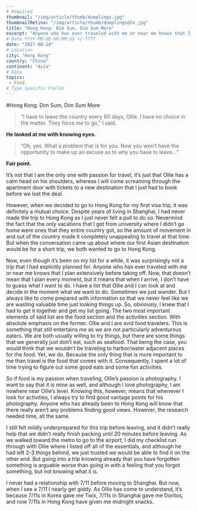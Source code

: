 ```yaml
---
# Required
thumbnail: "/img/article/thumb/dumplings.jpg"
thumbnailRetina: "/img/article/thumb/dumplings@2x.jpg"
title: "Hong Kong: Dim Sum, Dim Sum More"
excerpt: "Anyone who has ever traveled with me or near me knows that I plan extensively before taking off..."
# Date YYYY-MM-DD HH:MM:SS +/-TTTT
date: "2017-08-24"
# Location
city: "Hong Kong"
country: "China"
continent: "Asia"
# Data
topics:
 - Food
# Type Specific Fields
---
```


#Hong Kong: Dim Sum, Dim Sum More

>“I have to leave the country every 60 days, Ollie. I have no choice in the matter. They force me to go,” I said. 

**He looked at me with knowing eyes.**

>“Oh, yes. What a problem that is for you. Now you won’t have the opportunity to make up an excuse as to why you have to leave…”

**Fair point.** 

It’s not that I am the only one with passion for travel, it’s just that Ollie has a calm head on his shoulders, whereas I will come screaming through the apartment door with tickets to a new destination that I just had to book before we lost the deal. 

However, when we decided to go to Hong Kong for my first visa trip, it was definitely a mutual choice. Despite years of living in Shanghai, I had never made the trip to Hong Kong as I just never felt a pull to do so. Nevermind the fact that the only vacations that I got from university where I didn’t go home were ones that they entire country got, so the amount of movement in and out of the country made it completely unappealing to travel at that time. But when the conversation came up about where our first Asian destination would be for a short trip, we both wanted to go to Hong Kong. 

Now, even though it’s been on my list for a while, it was surprisingly not a trip that I had explicitly planned for. Anyone who has ever traveled with me or near me knows that I plan extensively before taking off. Now, that doesn’t mean that I plan every moment, but it means that when I arrive, I don’t have to guess what I want to do. I have a list that Ollie and I can look at and decide in the moment what we want to do. Sometimes we just wander. But I always like to come prepared with information so that we never feel like we are wasting valuable time just looking things up. So, obviously, I knew that I had to get it together and get my list going. 
The two most important elements of said list are the food section and the activities section. With absolute emphasis on the former. Ollie and I are avid food travelers. This is something that still entertains me as we are not particularly adventurous eaters. We are both usually willing to try things, but there are some things that we generally just don’t eat, such as seafood. That being the case, you would think that we wouldn’t be traveling to harbor/water adjacent places for the food. Yet, we do. Because the only thing that is more important to me than travel is the food that comes with it. Consequently, I spent a lot of time trying to figure out some good eats and some fun activities.

So if food is my passion when traveling, Ollie’s passion is photography. I want to say that it is mine as well, and although I love photography, I am nowhere near Ollie’s level. Knowing this, however, means that whenever I look for activities, I always try to find good vantage points for his photography. Anyone who has already been to Hong Kong will know that there really aren’t any problems finding good views. However, the research needed time, all the same. 

I still felt mildly underprepared for this trip before leaving, and it didn’t really help that we didn’t really finish packing until 20 minutes before leaving. As we walked toward the metro to go to the airport, I did my checklist run through with Ollie where I listed off all of the essentials, and although he had left 2-3 things behind, we just trusted we would be able to find it on the other end. But going into a trip knowing already that you have forgotten something is arguable worse than going in with a feeling that you forgot something, but not knowing what it is. 






I never had a relationship with 7/11 before moving to Shanghai. But now, when I see a 7/11 I nearly get giddy. As Ollie has come to understand, it’s because 7/11s in Korea gave me Twix, 7/11s in Shanghai gave me Doritos, and now 7/11s in Hong Kong have given me midnight snacks. 
